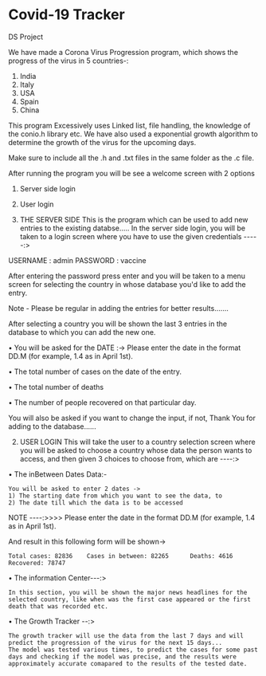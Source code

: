 # Covid-19 Tracker
 DS Project 

We have made a Corona Virus Progression program, which shows the progress of the virus in 5 countries-:

1) India
2) Italy
3) USA
4) Spain
5) China

This program Excessively uses Linked list, file handling, the knowledge of the conio.h library etc. We have also used a exponential growth algorithm to determine the growth of the virus for the upcoming days.

Make sure to include all the .h and .txt files in the same folder as the .c file.

After running the program you will be see a welcome screen with 2 options 

1) Server side login
2) User login

1) THE SERVER SIDE
This is the program which can be used to add new entries to the existing databse..... 
In the server side login, you will be taken to a login screen where you have to use the given credentials -----:>

USERNAME :    admin
PASSWORD :    vaccine

After entering the password press enter and you will be taken to a menu screen for selecting the country in whose database you'd like to add the entry.

Note - Please be regular in adding the entries for better results.......

After selecting a country you will be shown the last 3 entries in the database to which you can add the new one.

•  You will be asked for the DATE :-> Please enter the date in the format DD.M (for example, 1.4 as in April 1st).

•  The total number of cases on the date of the entry.

• The total number of deaths

• The number of people recovered on that particular day.

You will also be asked if you want to change the input, if not, Thank You for adding to the database......


2) USER LOGIN
This will take the user to a country selection screen where you will be asked to choose a country whose data the person wants to access, and then given 3 choices to choose from, which are ----:>


• The inBetween Dates Data:-
    
    You will be asked to enter 2 dates ->
    1) The starting date from which you want to see the data, to
    2) The date till which the data is to be accessed

NOTE ----:>>>>    Please enter the date in the format DD.M (for example, 1.4 as in April 1st).

And result in this following form will be shown->     

    Total cases: 82836    Cases in between: 82265      Deaths: 4616      Recovered: 78747


• The information Center---:>
    
    In this section, you will be shown the major news headlines for the selected country, like when was the first case appeared or the first death that was recorded etc.
    
• The Growth Tracker --:>
    
    The growth tracker will use the data from the last 7 days and will predict the progression of the virus for the next 15 days...
    The model was tested various times, to predict the cases for some past days and checking if the model was precise, and the results were approximately accurate comapared to the results of the tested date.
    
